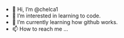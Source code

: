 - 👋 Hi, I’m @chelca1
- 👀 I’m interested in learning to code.
- 🌱 I’m currently learning how github works.
- 📫 How to reach me ...

<!---
chelca1/chelca1 is a ✨ special ✨ repository because its `README.md` (this file) appears on your GitHub profile.
You can click the Preview link to take a look at your changes.
--->
